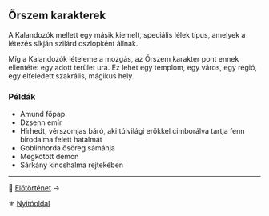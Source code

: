## Őrszem karakterek

A Kalandozók mellett egy másik kiemelt, speciális lélek típus, amelyek a létezés síkján szilárd oszlopként állnak.

Míg a Kalandozók lételeme a mozgás, az Őrszem karakter pont ennek ellentéte: egy adott terület ura. Ez lehet egy templom, egy város, egy régió, egy elfeledett szakrális, mágikus hely.

### Példák

- Amund főpap
- Dzsenn emír
- Hírhedt, vérszomjas báró, aki túlvilági erőkkel cimborálva tartja fenn birodalma felett hatalmát
- Goblinhorda ősöreg sámánja
- Megkötött démon
- Sárkány kincshalma rejtekében

---
🔗 [Előtörténet](012_03_elotortenet.md) →

⚜️ [Nyitóoldal](start.md#1-karakteralkot%C3%A1s)


